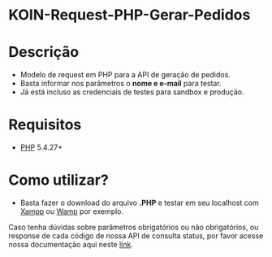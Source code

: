 # KOIN-Request-PHP-Gerar-Pedidos

# Descrição

* Modelo de request em PHP para a API de geração de pedidos.
* Basta informar nos parâmetros o **nome e e-mail** para testar.
* Já está incluso as credenciais de testes para sandbox e produção.

# Requisitos  

* [PHP](http://php.net/manual/pt_BR/index.php) 5.4.27+

# Como utilizar?

* Basta fazer o download do arquivo **.PHP** e testar em seu localhost com [Xampp](https://www.apachefriends.org/pt_br/index.html) ou [Wamp](http://www.wampserver.com/en/) por exemplo.

Caso tenha dúvidas sobre parâmetros obrigatórios ou não obrigatórios, ou response de cada código de nossa API de consulta status, por favor acesse nossa documentação aqui neste [link](http://developers.koin.com.br/ptbr/index.html).
